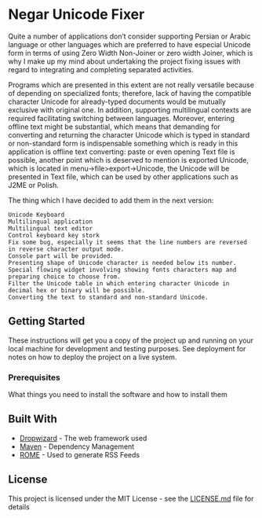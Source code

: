 # Negar Unicode Fixer

Quite a number of applications don’t consider supporting Persian or Arabic language or other languages which are preferred to have especial Unicode form in terms of using Zero Width Non-Joiner or zero width Joiner, which is why I make up my mind about undertaking the project fixing issues with regard to integrating and completing separated activities.

Programs which are presented in this extent are not really versatile because of depending on specialized fonts; therefore, lack of having the compatible character Unicode for already-typed documents would be mutually exclusive with original one. In addition, supporting multilingual contexts are required facilitating switching between languages. Moreover, entering offline text might be substantial, which means that demanding for converting and returning the character Unicode which is typed in standard or non-standard form is indispensable something which is ready in this application is offline text converting: paste or even opening Text file is possible, another point which is deserved to mention is exported Unicode, which is located in menu->file>export->Unicode, the Unicode will be presented in Text file, which can be used by other applications such as J2ME or Polish.

The thing which I have decided to add them in the next version:

    Unicode Keyboard
    Multilingual application
    Multilingual text editor
    Control keyboard key stork
    Fix some bug, especially it seems that the line numbers are reversed in reverse character output mode.
    Console part will be provided.
    Presenting shape of Unicode character is needed below its number.
    Special flowing widget involving showing fonts characters map and preparing choice to choose from.
    Filter the Unicode table in which entering character Unicode in decimal hex or binary will be possible.
    Converting the text to standard and non-standard Unicode.


## Getting Started

These instructions will get you a copy of the project up and running on your local machine for development and testing purposes. See deployment for notes on how to deploy the project on a live system.

### Prerequisites

What things you need to install the software and how to install them


## Built With

* [Dropwizard](http://www.dropwizard.io/1.0.2/docs/) - The web framework used
* [Maven](https://maven.apache.org/) - Dependency Management
* [ROME](https://rometools.github.io/rome/) - Used to generate RSS Feeds


## License

This project is licensed under the MIT License - see the [LICENSE.md](LICENSE.md) file for details
